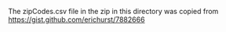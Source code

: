 The zipCodes.csv file in the zip in this directory was copied from https://gist.github.com/erichurst/7882666 